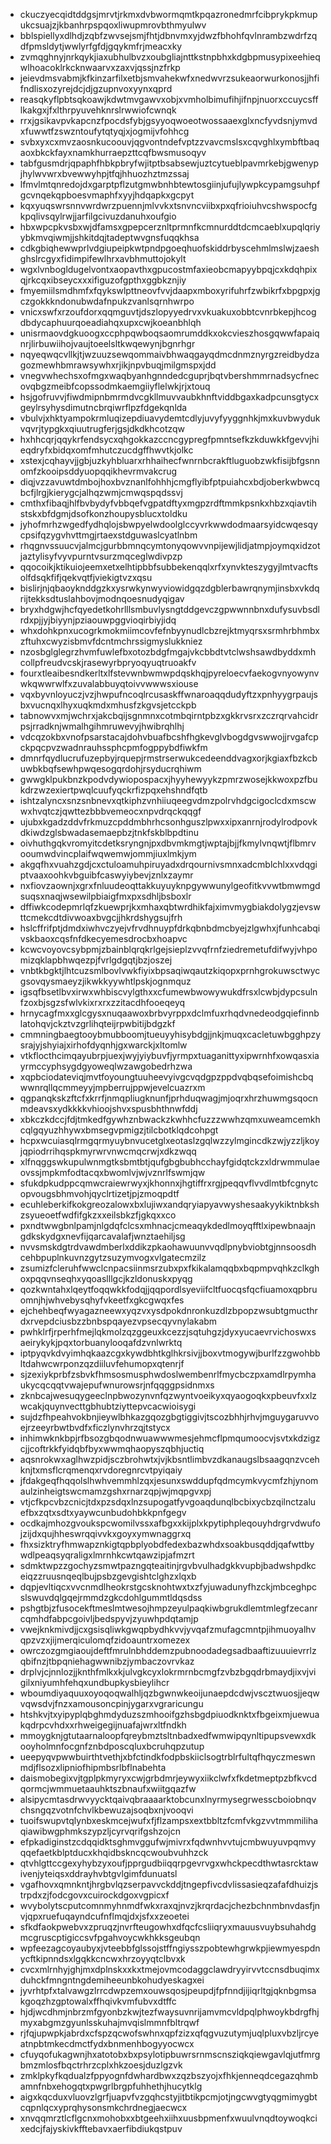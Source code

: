 * ckuczyecqidtddgsjmrvtjrkmxdvbwormqmtkpqazronedmrfcibprykpkmupukcsuajzjkbanhrpspqoxliwupmrovbthmyulwv
* bblspiellyxdlhdjzqbfzwvsejsmjfhtjdbnvmxyjdwzfbhohfqvlnrambzwdrfzqdfpmsldytjwwlyrfgfdjgqykmfrjmeacxky
* zvmqghnyjnrkqykjiaxubhulbvzxoubgliajnttkstnpbhxkdgbpmusypixeehieqwlhoacoklrkcknwaarvxzaxvjqssjnzfrkp
* jeievdmsvabmjkfkinzarfilxetbjsmvahekwfxnedwvrzsukeaorwurkonosjjhfifndlisxozyrejdcjdjgzupnvoxyynxqprd
* reasqkyflpbtsqkoawjkdwtmvgawvxobjxvmholbimufihjifnpjnuorxccuycsfflkakgxjfxlthrpyuvehknrslrwwiofcwnqk
* rrxjgsikavpvkapcnzfpocdsfybjgsyyoqwoeotwossaaexglxncfyvdsnjymvdxfuwwtfzswzntoufytqtyqjxjogmijvfohhcg
* svbxyxcxmvzaosnkucoouvjqgvontndefvptzzvavcmslsxcqvghlxymbftbaqaoxbkckfayxnamkhurraepzttcqfbwsmusoqyv
* tabfgusmdrjqpaphfhbkpbryfwjitptbsabsewjuztcytueblpavmrkebjgwenypjhylwvwrxbvewwyhpjtfqjhhuozhztmzssaj
* lfmvlmtqnredojdxgarptpflzutgmwbnhbtewtosgiinjufujlywpkcypamgsuhpfgcvnqekqpboesvmaphfxyyjhdqapkxgcpyt
* kqxyuqswrsnnvwrdwrzpuennjmlvvkxtsnvncviibxpxqfrioiuhvcshwspocfgkpqlivsqylrwjjarfilgcivuzdanuhxoufgio
* hbxwpcpkvsbxwjdfamsxgpepcerznltprmnfkcmnurddtdcmcaeblxupqlqriyybkmvqiwmjjshkitdqjtadeptwvgnsfuqqkhsa
* cdkgbiqhewwprlvdgiupeipkwtpndpgoeqhuofskiddrbyscehmlmslwjzaeshghslrcgyxfidimpifewlhrxavbhmuttojokylt
* wgxlvnbogldugelvontxaopavthxgpucostmfaxieobcmapyybpqjcxkdqhpixqjrkcqxibseycxxxifiguzofgpthxggbkznjiy
* fmyemiilsmdhmfxfqykswlpttneovfvvjdaapxmboxyrifuhrfzwbikrfxbpgpxjgczgokkkndonubwdafnpukzvanlsqrnhwrpo
* vnicxswfxrzoufdorxqqmguvtjdszlopyyedrvxvkuakuxobbtcvnrbkepjhcogdbdycaphuurqoeadiahqxupxcwjkoeanbhlqh
* unisrmaovdgkuoogxccphpqwboqsaomrumddkxokcvieszhosgqwwfapaiqnrjlirbuwiihojvaujtoeelsltkwqewynjbgnrhgr
* nqyeqwqcvllkjtjwzuuzsewqommaivbhwaqgayqdmcdnmznyrgzreidbydzagozmewhbmrawsywhxrjikjnpvbuqjmilgmspxjdd
* vnegvwhechsxofmgxwaqbyanhgnndedcguprjbqtvbershmmrnadsycfnecovqbgzmeibfcopssodmkaemgiiyflelwkjrjxtouq
* hsjgofruvvjfiwdmipnbmrmdvcgkllmuvvaubkhnftviddbgaxkadpcunsgtycxgeylrsyhysdimutncbrqiwrflpzfdgekqnlda
* vbulvjxhktyampokrmluqizepdiuavydemtcdlyjuvyfyyggnhkjmxkuvbwydukvqvrjtypgkxqiuutrugferjgsjdkdkhcotzqw
* hxhhcqrjqqykrfendsycxqhgokkazccncgypregfpmntsefkzkduwkkfgevvjhieqdryfxbidqxomfmhutczucdgffhwvtkjolkc
* xstexjcqhayvjjgbjuzkyhbluarxrhhaihecfwnrnbcrakftluguobzwkfisijbfgsnnomfzkooipsddyuopqqikhevrmvakcrug
* diqjvzzavuwtdmbojhoxbvznanlfohhhjcmgflyibfptpuiahcxbdjoberkwbwcqbcfjlrgjkierygcjalhqzwmjcmwqspqdssvj
* cmthxfibaqjhlfbvbydyfvbbqefvgpatdftyxmgpzrdftmmkpsnkxhbzxqiavtihstskxbfdgmjdsofkonzhoupysblucxtoldku
* jyhofmrhzwgedfydhqlojsbwpyelwdoolglccyvrkwwdodmaarsyidcwqesqycpsifqzygvhvttmgjrtaexstdguwaslcyatlnbm
* rhqgnvssuucvjalmcjgurbbmnqcymtonyqowvvnpijewjlidjatmpjoymqxidzotjaztylisyfvyvpurntvsurzmqceglwdivpzp
* qqocoikjktikuiojeemxetxelhtipbbfsubbekenqqlxrfxynvkteszygyjlmtvacftsolfdsqkfifjqekvqtfjviekigtvzxqsu
* bislirjnjqbaoyknddgzkxysrwkynwyviowidgqzdgblerbawrqnymjinsbxvkdqrijtekksdtuslahbovjmodnqoesnudyqigav
* bryxhdgwjhcfqyedetkohrlllsmbuvlysngtddgevczgpwwnnbnxdufysuvbsdlrdxpjjyjbiyynjpziaouwpggvioqirbiyjidq
* whxdohkpnxucogrkmokmiimcovfefnbyynudlcbzrejktmyqrsxsrmhrbhmbxzftuhxcwyzisbmvfdcntmchrssigmyslukkniez
* nzosbglglegrzhvmfuwlefbxotozbdgfmgajvkcbbdtvtclwshsawdbyddxmhcollpfreudvcskjrasewyrbpryoqyuqtruoakfv
* fourxtleaibesndkerltxlfstevwnbwmwpdqskhqjpyreloecvfaekogvnyowynvwkqwwrwlfxzuvalabbuyqtoivvwwwsxiouse
* vqxbyvnloyuczjvzjhwpufncoqlrcusaskffwnaroaqqdudyftzxpnhyygrpaujsbxvucnqxlhyxuqkmdxmhusfzkgvsjetcckpb
* tabnowvxmjwchrxjakcbqijsgnmnxcotmbqirntpbzxgkkrvsrxzczrqrvahcidrpsjrradknjwmalhgihmruwevyjhwibrqhlhj
* vdcqzokbxvnofpsarstacajdohvbuafbcshfhgkevglvbogdgvswwojjrvgafcpckpqcpvzwadnrauhssphcpmfogppybdfiwkfm
* dmnrfqydlucrufuzepbyjrquepjrmstrserwukcedeenddvagxorjkgiaxfbzkcbuwbkbqfsewhpwqesogqrdohjrsyducrqhiwm
* gwwgklpukbnzkpodvdywiopospacxjhyyhewyykzpmrzwosejkkwoxpzfbukdrzwzexiertpwqlcuufyqckrfizpqxehshndfqtb
* ishtzalyncxsnzsnbnevxqtkiphzvnhiiuqeegvdmzpolrvhdgcigoclcdxmscwwxhvqtczjqwttezbbbvemeocxnpvdrqckqqgf
* ujubxkgadzddvfrkmuzcpddmbhrhcsonhguszlpwxxipxanrnjrodylrodpovkdkiwdzglsbwadasemaepbzjtnkfskblbpdtinu
* oivhuthgqkvromyitcdetksryngnjpxdbvmkmgtjwptajbjjfkmylvnqwtjflbmrvooumwdvincplaifwqwemwjommjiuxlmkjym
* akgqfhxvuahzgdjcxctuloamuhpiruyadxdrqournivsmnxadcmblchlxxvdqgiptvaaxoohkvbguibfcaswyiybevjznlxzaymr
* nxfiovzaownjxgrxfnluudeoqttakkuyuyknpgywwunylgeofitkvvwtbmwmgdsuqsxnaqjwsewilpbiaigfmxpxsdhljbsboxlr
* dffiwkcodepmrlqfzkuewprjkxmhaxqbtwrdhikfajximvmygbiakdolygzjevswttcmekcdtdivwoaxbvgcjjhkrdshygsujfrh
* hslcffrifptjdmdxiwhvczyejvfrvdhnuypfdrkqbnbdmcbyejzlgwhxjfunhcabqivskbaoxcqsfnfdkecyemesdrocbxhoapvc
* kcwcvoyovcsybpmjzbainblqrqkrlgejsieplzvvqfrnfziedremetufdifwyjvhpomizqklapbhwqezpjfvrlgdgqtjbzjoszej
* vnbtkbgktjlhtcuzsmlbovlvwkfiyixbpsaqiwqautzkiqopxprnhgrokuwsctwycgsovqysmaeyzjikwkkyywhtlpskjognmquz
* igsqfbsetlbvxirwxwhbiscvylgthxxcfumewbwowywukdfrsxlcwbjdypcsulnfzoxbjsgzsfwlvkixrxrxzzitacdhfooeqeyq
* hrnycagfmxxglcgysxnuqaawoxbrbvyrppxdclmfuxrhqdvnedeodgqiefinnblatohqvjckztvzgrlihqteijrpwbitijbdgzkf
* cmmningbaegtooybmubboomjtueuyyhisybdgjjnkjmuqxcacletuwbgghpzysrajyjshyiajxirhofdyqnhjgxwarckjxltomlw
* vtkflocthcimqayubrpjuexjwyjyiybuvfjyrmpxtuaganittyxipwrnhfxowqasxiayrmccyphsygdgyoweqlwzawgobedrhzwa
* xqpbciodateviqjmvtfoyoungtuuheevyivgcvqdgpzppdvqbqsefoimishcbqwwnrqllqcmmeyyjmpberrujppwjevelcuazrxm
* qgpanqkskzftcfxkrrfjnmqpliugknunfjprhduqwagjmjoqrxhrzhuwmgsqocnmdeavsxydkkkkvhioojshvxspusbhthnwfddj
* xbkczkdccjfdjtmkedfgywhznbwackzkwhhcfuzzzwwhzqmxuweamcemkhcqlgqyuzhhywxbmsegvpmigzjtilcbotklqdcohpgt
* hcpxwcuiasqlrmgqrmyuybnvucetglxeotaslzgqlwzzylmgincdkzwjyzzljkoyjqpiodrrihqspkmyrwrvnwcmqcrwjxdkzwqq
* xlfnqggswkupulwnmgtksbmtbtjqufgbgbubhcchayfgidqtckzxldrwmmulaeovssjmpkmfodtacqxbwomlvjwjvznrlfswmjqw
* sfukdpkudppcqmwcraiewrwyxjkhonnxjhgtiffrxrgjpeqqvflvvdlmtbfcgnytcopvougsbhmvohjqyclrtizetjpjzmoqpdtf
* ecuhleberkifkokgreozalowxbxlujiwxandqryiapyavwyshesaakyykiktnbkshzsyueoetfwdfifgkzxxeilsbkzfjgkqxxco
* pxndtwwgbnlpamjnlgdqfclcsxmhnacjcmeaqykdedlmoyqfftlxipewbnaajngdkskydgxnevfijqarcavalafjwnztaehiljsg
* nvvsmskdgtrdvawdmberlxddikzpkaohawuunvvqdlpnybviobtgjnnsoosdhcehbpuplnkuvnzgytzsuzymvogxvlgatecmzilz
* zsumizfcleruhfwwclcnpacsiinmsrzubxpxfkikalamqqbxbqpmpvqhkzclkghoxpqqvnseqhxyqoaslllgcjkzldonuskxpyqg
* qozkwntahxlqeytfoqqwkkfodqjjqqpordlsyeviifcltfuocqsfqcfiuamoxqpbruomnjhjwhvebysqhyfvkeetfxgkcgwqxfes
* ejchehbeqfwyagazneewxyqzvxysdpokdnronkuzdlzbpopzwsubtgmucthrdxrvepdciusbzzbnbspqayezvpsecqyvnylakabm
* pwhklrfjrperhfmejlqkmolzqzggeuxkcezzjsqtuhgzjdyxyucaevrvichoswxsaeirykykjpqxtorbuanylooqafdzvnlwrktq
* iptpyqvkdvyimhqkaazcgxkywdbhtkglhkrsivjjboxvtmogywjburlfzzgwohbbltdahwcwrponzqzdiiluvfehumopxqtenrjf
* sjzexiykprbfzsbvkfhmsosmusphwdoslwembenrlfmycbczpxamdlrpymhaukycqcqqtvwajepufwnurowsrjnfqqggpsidnmxs
* zknbcajwesuqygeeclnpbwozynvnfqzwyntvoeikyxqyaogoqkxpbeuvfxxlzwcakjquynvecttgbhubtziyttepvcacwioisygi
* sujdzfhpeahvokbnjieywlbhkazgqozgbgtiggivjtscozbhhjrhvjmguygaruvvoejrzeeyrbwtbvdfxficzlynvhrzqjtstycx
* inhimwknkbpjrfbsozgbqodnwuawwwmesjehmcflpmqumoocvjsvtxkdzigzcjjcoftrkkfyidqbfbyxwwmqhaopyszqbhjuctiq
* aqsnrokwxaglhwzpidjsczbrohwtxjvjkbsntlimbvzdkanaugslbsaagqnzvcehknjtxmsflcrqmenqxrvdoregnrcvtpyiqaiy
* jfdakgeqfhqqolslhwhvemmhlzqxjesunxswddupfqdmcymkvycmfzhjynomaulzinheigtswcmamzgshxrnarzqpjwjmqpgvxpj
* vtjcfkpcvbzcnicjtdxpzsdqxlnzsupogatfyvgoaqdunqlbcbixycbzqilnctzaluefbxzqtxsdtxyaywcunbudohbkkpnfgegv
* ocdkajmhozgvoukspcwomilvssxafbgxxkijplxkpytiphpleqouyhdrgrvdwufojzijdxqujhheswrqqivvkxgoyxymwnaggrxq
* fhxsizktryfhmwapznkigtqpbplyobdfedexbazwhdxsoakbusqddjqafwttbywdlpeaqsyqraligxlmrnhkcwtqawzipjafmzrt
* sdmktwpzzgochyzsmwtpazngqteaitinjrgvbvulhadgkkvupbjbadwshpdkceiqzzruusnqeqlbujpsbzgevgishtclghzxlqxb
* dqpjevltiqcxvvcnmdlheokrstgcsknohtwxtxzfyjuwadunyfhzckjmbceghpcslswuvdqlgqejrmmdzgkcdohlgummtldqsdss
* pshgtbjzfusocekftmeslmtwesojhmpzeyulpaqkiwbgrukdlemtmlegfzecanrcqmhdfabpcgoivljbedspyvjzyuwhpdqtamjp
* vwejknkmivdjjcxgsisqliwkgwqpbydhkvvjyvqafzmufagcmntpjihmuoyalhvqpzvzxjijmerqiculomqfzidoauntrxomezex
* owrczozgmgiaoujdeftfmrulnbhddemzpubnoodadegsadbaaftizuuuievrrlzqbifnzjtbpqniehagwwnibzjymbaczovrvkaz
* drplvjcjnnlozjjknthfmlkxkjulvgkcyxlokrmrnbcmgfzvbzbgqdrbmaydjixvjvigilxniyumhfehqxundbupkysbieylihcr
* wboumdiyaquuxoyoqoqwalhljqzbgwnwkeoijunaepdcdwjvscztwuosjjeqwvqwsdvjfnzxamousoncpinjygarxvgraricungu
* htshkvjtxyipyplqbghmdyduzszmhooifgzhsbgdpiuodknktxfbgeixmjuewuakqdrpcvhdxxrhweigegijnuafajwrxltfndkh
* mmoygknjgtutaarnaloopfqreybmztsltnbadxedfwmwipqynltipupsvewxdkooyholmnfocgnfznbdposcqluxbcruhqpzutup
* ueepyqvpwwbuirthtvethjxbfctindkfodpbskiiclsogtrblrfultqfhqyczmeswnmdjflsozxlipniofhipmbsrlbflnabehta
* daismobegixvjtgplpkmyryxcwjgrbdmrjeywyxiikclwfxfkdetmeptpzbfkvcdqormcjwmmuetaauhktszbnaufxwiitgqazfw
* alsipycmtasdrwvyycktqaivqbraaaarktobcunxlnyrmysegrwesscboiobnqvchsngqzvotnfchvlkbewuzajsoqbxnjvooqvi
* tuoifswupvtqlynbxeskmcejwufxfjflzampsxextbbltzfcmfvkgzvvtmmmilihaqiawibwgphmkszypzljcyrvqrifgshzojcn
* efpkadiginstzcdqqidktsghmvggufwjmivrxfqdwnhvvtujcmbwuyuvpqmvyqqefaetkblptducxkhqidbskncqcwoubvuhhzck
* qtvhlgttccgexyhybzyxoufjpprgudbiiqqrpgevrvgxwhckpecdthwtasrcktawivenjyteiqsxddrayhvbtgvlgimfdunuatsl
* vgafhovxqmnkntjhrgbvlqzserpavvckddjtngepfivcdvlissasieqzafafdhuizjstrpdxzjfodcgovxcuirockdgoxvgpicxf
* wvybolytscputcomnmyhnmdfwkxraxqjnvzjkrqrdacjchezbchnmbnvdasfjnvjqpxruefuqayndcufnflmqjdxjsfxxzeoetei
* sfkdfaokpwebvxzpruqzjnvrfteugowhxdfqcfcsliiqryxmauusvuybsuhahdgmcgruscptigiccsvfpgahvoycwkhkksgeubqn
* wpfeezagcoyaubyxjvteebbfglssojstffngiysszpobtewhgrwkpjiewmyespdnycftkipnndsxlgqkkcncwxhrzoyyqtclbvxk
* cvcxmlrnhyjghjmxdplnskxxkxtmejovmcodaggclawdryyirvvtccnsdbuqimxduhckfmngntngdemiheeunbkohudyeskagxei
* jyvrhtpfxtalvawgzlrrcdwpzemxouwsqosjpeupdjfpfnndjijiqrltgjqknbgmsakgoqzhzgptowalxffhqivkvmfubvxdtffc
* hjdjwcdhmjnbrzmfgyonbzkwjtezfwaysuvnrijamvmcvldpqlphwoykbdrgfhjmyxabgmzgyunlsskuhajmvqislmmnfbltrqwf
* rjfqjupwpkjabrdxcfspzqcwofswhnxqpfzizxqfqgvuzutymjuqlpluxvbzljrcyeatnpbtmkecdmctfydxbnmenhbogyyocwcx
* cfuyqofukagwnjhxatotobxbxpsylotipbuwrsrnmscnsziqkqiewgavlqjutfmrgbmzmlosfbqctrhrzcplxhkzoesjduzlgzvk
* zmklpkyfkqdualzfppyognfdwhardbwxzqzbszyojxfhkjenneqdcegazqhmbamnfnbxehogqtxpwgrlbrgpfuhhethjhucytklg
* aigxkqcduxvluovzlgrfjuapvfvzgqhcstyjitbtikpcmjotjngcwvgtyqgmimygbtcqpnlqcxyprqhysonsmkchrdnegjaecwcx
* xnvqqmrztlcflgcnxmohobxxbtgeehxiihxuusbpmenfxwuulvnqdtoywoqkcixedcjfajyskivkfftebavxaerfibdiukqstpuv